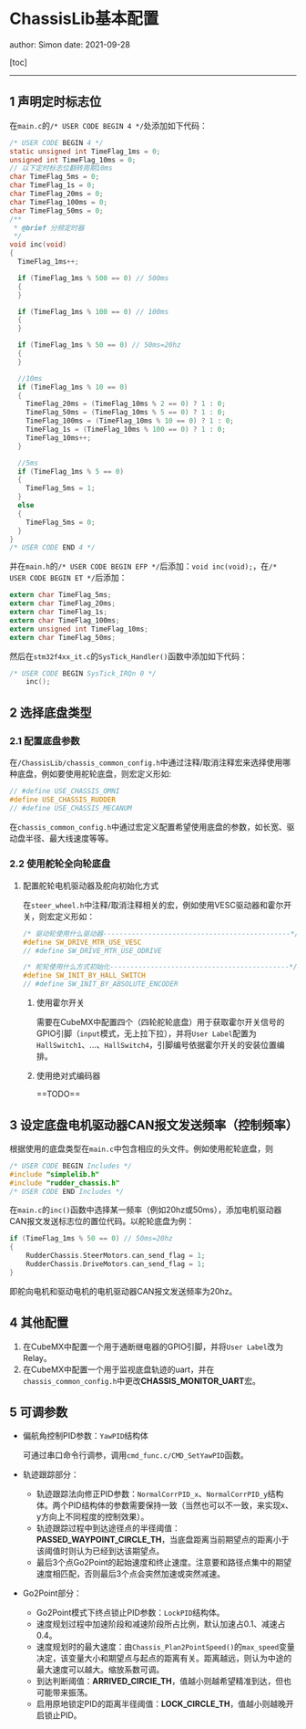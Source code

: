 # ChassisLib基本配置

author: Simon
date: 2021-09-28

[toc]

---

## 1 声明定时标志位

在`main.c`的`/* USER CODE BEGIN 4 */`处添加如下代码：

```c
/* USER CODE BEGIN 4 */
static unsigned int TimeFlag_1ms = 0;
unsigned int TimeFlag_10ms = 0;
// 以下定时标志位翻转周期10ms
char TimeFlag_5ms = 0;
char TimeFlag_1s = 0;
char TimeFlag_20ms = 0;
char TimeFlag_100ms = 0;
char TimeFlag_50ms = 0;
/**
 * @brief 分频定时器
 */
void inc(void)
{
  TimeFlag_1ms++;

  if (TimeFlag_1ms % 500 == 0) // 500ms
  {
  }

  if (TimeFlag_1ms % 100 == 0) // 100ms
  {
  }

  if (TimeFlag_1ms % 50 == 0) // 50ms=20hz
  {
  }

  //10ms
  if (TimeFlag_1ms % 10 == 0)
  {
    TimeFlag_20ms = (TimeFlag_10ms % 2 == 0) ? 1 : 0;
    TimeFlag_50ms = (TimeFlag_10ms % 5 == 0) ? 1 : 0;
    TimeFlag_100ms = (TimeFlag_10ms % 10 == 0) ? 1 : 0;
    TimeFlag_1s = (TimeFlag_10ms % 100 == 0) ? 1 : 0;
    TimeFlag_10ms++;
  }

  //5ms
  if (TimeFlag_1ms % 5 == 0)
  {
    TimeFlag_5ms = 1;
  }
  else
  {
    TimeFlag_5ms = 0;
  }
}
/* USER CODE END 4 */
```

并在`main.h`的`/* USER CODE BEGIN EFP */`后添加：`void inc(void);`，在`/* USER CODE BEGIN ET */`后添加：

```c
extern char TimeFlag_5ms;
extern char TimeFlag_20ms;
extern char TimeFlag_1s;
extern char TimeFlag_100ms;
extern unsigned int TimeFlag_10ms;
extern char TimeFlag_50ms;
```

然后在`stm32f4xx_it.c`的`SysTick_Handler()`函数中添加如下代码：

```c
/* USER CODE BEGIN SysTick_IRQn 0 */
 	inc();
```

## 2 选择底盘类型

### 2.1 配置底盘参数

在`/ChassisLib/chassis_common_config.h`中通过注释/取消注释宏来选择使用哪种底盘，例如要使用舵轮底盘，则宏定义形如:

```c
// #define USE_CHASSIS_OMNI
#define USE_CHASSIS_RUDDER
// #define USE_CHASSIS_MECANUM
```

在`chassis_common_config.h`中通过宏定义配置希望使用底盘的参数，如长宽、驱动盘半径、最大线速度等等。

### 2.2 使用舵轮全向轮底盘

1. 配置舵轮电机驱动器及舵向初始化方式

   在`steer_wheel.h`中注释/取消注释相关的宏，例如使用VESC驱动器和霍尔开关，则宏定义形如：

   ```c
   /* 驱动轮使用什么驱动器----------------------------------------------*/
   #define SW_DRIVE_MTR_USE_VESC
   // #define SW_DRIVE_MTR_USE_ODRIVE
   
   /* 舵轮使用什么方式初始化--------------------------------------------*/
   #define SW_INIT_BY_HALL_SWITCH
   // #define SW_INIT_BY_ABSOLUTE_ENCODER
   ```

   1. 使用霍尔开关

      需要在CubeMX中配置四个（四轮舵轮底盘）用于获取霍尔开关信号的GPIO引脚（`input`模式，无上拉下拉），并将`User Label`配置为`HallSwitch1`、...、`HallSwitch4`，引脚编号依据霍尔开关的安装位置编排。

   2. 使用绝对式编码器

      ==TODO==

## 3 设定底盘电机驱动器CAN报文发送频率（控制频率）

根据使用的底盘类型在`main.c`中包含相应的头文件。例如使用舵轮底盘，则

```c
/* USER CODE BEGIN Includes */
#include "simplelib.h"
#include "rudder_chassis.h"
/* USER CODE END Includes */
```

在`main.c`的`inc()`函数中选择某一频率（例如20hz或50ms），添加电机驱动器CAN报文发送标志位的置位代码。以舵轮底盘为例：

```c
if (TimeFlag_1ms % 50 == 0) // 50ms=20hz
{
    RudderChassis.SteerMotors.can_send_flag = 1;
    RudderChassis.DriveMotors.can_send_flag = 1;
}
```

即舵向电机和驱动电机的电机驱动器CAN报文发送频率为20hz。

## 4 其他配置

1. 在CubeMX中配置一个用于通断继电器的GPIO引脚，并将`User Label`改为Relay。
2. 在CubeMX中配置一个用于监视底盘轨迹的uart，并在`chassis_common_config.h`中更改**CHASSIS_MONITOR_UART**宏。

## 5 可调参数

+ 偏航角控制PID参数：`YawPID`结构体

  可通过串口命令行调参，调用`cmd_func.c/CMD_SetYawPID`函数。

+ 轨迹跟踪部分：

  + 轨迹跟踪法向修正PID参数：`NormalCorrPID_x`、`NormalCorrPID_y`结构体。两个PID结构体的参数需要保持一致（当然也可以不一致，来实现x、y方向上不同程度的控制效果）。
  + 轨迹跟踪过程中到达途径点的半径阈值：**PASSED_WAYPOINT_CIRCLE_TH**，当底盘距离当前期望点的距离小于该阈值时则认为已经到达该期望点。
  + 最后3个点Go2Point的起始速度和终止速度。注意要和路径点集中的期望速度相匹配，否则最后3个点会突然加速或突然减速。

+ Go2Point部分：

  + Go2Point模式下终点锁止PID参数：`LockPID`结构体。
  + 速度规划过程中加速阶段和减速阶段所占比例，默认加速占0.1、减速占0.4。
  + 速度规划时的最大速度：由`Chassis_Plan2PointSpeed()`的`max_speed`变量决定，该变量大小和期望点与起点的距离有关。距离越远，则认为中途的最大速度可以越大。缩放系数可调。
  + 到达判断阈值：**ARRIVED_CIRCIE_TH**，值越小则越希望精准到达，但也可能带来振荡。
  + 启用原地锁定PID的距离半径阈值：**LOCK_CIRCLE_TH**，值越小则越晚开启锁止PID。

  

